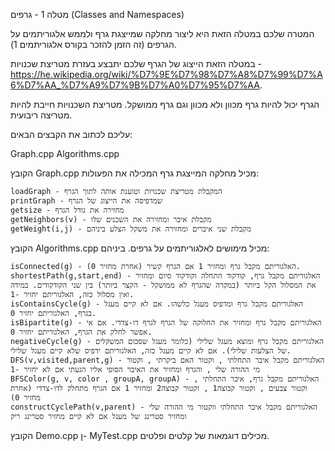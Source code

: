 מטלה 1 - גרפים (Classes and Namespaces)

המטרה שלכם במטלה הזאת היא ליצור מחלקה שמייצגת גרף ולממש אלגוריתמים על הגרפים (זה הזמן להזכר בקורס אלגוריתמים 1).

במטלה הזאת הייצוג של הגרף שלכם יתבצע בעזרת מטריצת שכנויות - https://he.wikipedia.org/wiki/%D7%9E%D7%98%D7%A8%D7%99%D7%A6%D7%AA_%D7%A9%D7%9B%D7%A0%D7%95%D7%AA.

הגרף יכול להיות גרף מכוון ולא מכוון וגם גרף ממושקל. מטריצת השכנויות חייבת להיות מטריצה ריבועית.

עליכם לכתוב את הקבצים הבאים:

Graph.cpp
Algorithms.cpp

הקובץ Graph.cpp מכיל מחלקה המייצגת גרף המכילה את הפעולות:

    loadGraph - המקבלת מטריצת שכנויות וטוענת אותה לתוך הגרף
    printGraph - שמדפיסה את הייצוג של הגרף
    getsize - מחזירה את גודל הגרף
    getNeighbors(v) - מקבלת איבר ומחזירה את השכנים שלו
    getWeight(i,j) - מקבלת שני איברים ומחזירה את משקל הצלע ביניהם

הקובץ Algorithms.cpp מכיל מימושים לאלגוריתמים על גרפים. ביניהם:

    isConnected(g) - האלגוריתם מקבל גרף ומחזיר 1 אם הגרף קשיר (אחרת מחזיר 0).
    shortestPath(g,start,end) - האלגוריתם מקבל גרף, קודקוד התחלה וקודקוד סיום ומחזיר את המסלול הקל ביותר (במקרה שהגרף לא ממושקל - הקצר ביותר) בין שני הקודקודים. במידה ואין מסלול כזה, האלגוריתם יחזיר -1.
    isContainsCycle(g) - האלגוריתם מקבל גרף ומדפיס מעגל כלשהו. אם לא קיים מעגל בגרף, האלגוריתם יחזיר 0.
    isBipartite(g) - האלגוריתם מקבל גרף ומחזיר את החלוקה של הגרף לגרף דו-צדדי. אם אי אפשר לחלק את הגרף, האלגוריתם יחזיר 0.
    negativeCycle(g) - האלגוריתם מקבל גרף ומוצא מעגל שלילי (כלומר מעגל שסכום המשקלים של הצלעות שלילי). אם לא קיים מעגל כזה, האלגוריתם ידפיס שלא קיים מעגל שלילי.
    DFS(v,visited,parent,g) - האלגוריתם מקבל איבר התחלתי , וקטור האם ביקרתי , וקטור מי ההורה שלי , והגרף ומחזיר את האיבר הסופי אליו הגעתי אם לא יחזיר -1
    BFSColor(g, v, color , groupA, groupA) - האלגוריתם מקבל גרף, איבר התחלתי , וקטור צבעים , וקטור קבוצה1 , וקטור קבוצה2 ומחזיר 1 אם הגרף מתחלק לדו-צדדי (אחרת מחזיר 0)
    constructCyclePath(v,parent) - האלגוריתם מקבל איבר התחלתי ווקטור מי ההורה שלי ומחזיר סטרינג של מעגל אם לא קיים מחזיר סטרינג ריק

הקובץ Demo.cpp ן- MyTest.cpp מכילים דוגמאות של קלטים ופלטים.